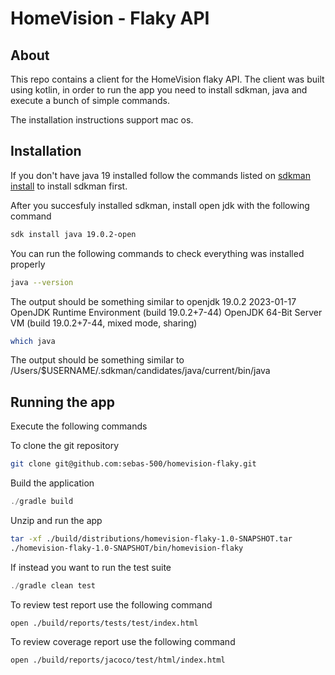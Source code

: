 # HomeVision - Flaky API


## About

This repo contains a client for the HomeVision flaky API. The client was built using kotlin, in order to run the app you need to install sdkman, java and execute a bunch of simple commands.

The installation instructions support mac os.

## Installation

If you don't have java 19 installed follow the commands listed on [sdkman install](https://sdkman.io/install) to install sdkman first.

After you succesfuly installed sdkman, install open jdk with the following command

```bash
sdk install java 19.0.2-open
```

You can run the following commands to check everything was installed properly

```bash
java --version
```

The output should be something similar to
openjdk 19.0.2 2023-01-17
OpenJDK Runtime Environment (build 19.0.2+7-44)
OpenJDK 64-Bit Server VM (build 19.0.2+7-44, mixed mode, sharing)

```bash
which java
```
The output should be something similar to
/Users/$USERNAME/.sdkman/candidates/java/current/bin/java

## Running the app

Execute the following commands

To clone the git repository

```bash
git clone git@github.com:sebas-500/homevision-flaky.git
```

Build the application

```java
./gradle build
```

Unzip and run the app

```bash
tar -xf ./build/distributions/homevision-flaky-1.0-SNAPSHOT.tar
./homevision-flaky-1.0-SNAPSHOT/bin/homevision-flaky
```

If instead you want to run the test suite
```java
./gradle clean test
```

To review test report use the following command
```
open ./build/reports/tests/test/index.html
```

To review coverage report use the following command
```
open ./build/reports/jacoco/test/html/index.html
```
